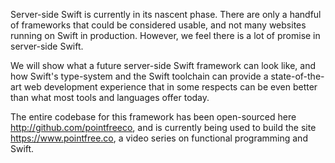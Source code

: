 Server-side Swift is currently in its nascent phase. There are only a handful of frameworks that could be considered usable, and not many websites running on Swift in production. However, we feel there is a lot of promise in server-side Swift.

We will show what a future server-side Swift framework can look like, and how Swift's type-system and the Swift toolchain can provide a state-of-the-art web development experience that in some respects can be even better than what most tools and languages offer today.

The entire codebase for this framework has been open-sourced here http://github.com/pointfreeco, and is currently being used to build the site https://www.pointfree.co, a video series on functional programming and Swift.
